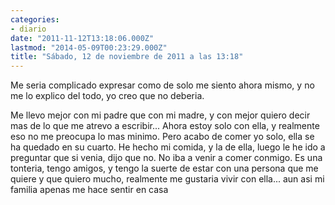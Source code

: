 ```yaml
---
categories:
- diario
date: "2011-11-12T13:18:06.000Z"
lastmod: "2014-05-09T00:23:29.000Z"
title: "Sábado, 12 de noviembre de 2011 a las 13:18"
---
```


Me seria complicado expresar como de solo me siento ahora mismo, y no me lo explico del todo, yo creo que no deberia.

Me llevo mejor con mi padre que con mi madre, y con mejor quiero decir mas de lo que me atrevo a escribir... Ahora estoy solo con ella, y realmente eso no me preocupa lo mas minimo. Pero acabo de comer yo solo, ella se ha quedado en su cuarto. He hecho mi comida, y la de ella, luego le he ido a preguntar que si venia, dijo que no. No iba a venir a comer conmigo.
Es una tonteria, tengo amigos, y tengo la suerte de estar con una persona que me quiere y que quiero mucho, realmente me gustaria vivir con ella... aun asi mi familia apenas me hace sentir en casa